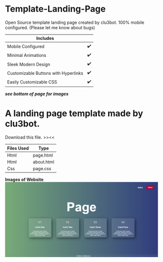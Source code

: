 # Template-Landing-Page
Open Source template landing page created by clu3bot. 100% mobile configured. (Please let me know about bugs)

| Includes ||
|------------|----|
| Mobile Configured |✔️|
| Minimal Animations |✔️|
| Sleek Modern Design |✔️|
| Customizable Buttons with Hyperlinks|✔️|
|Easily Customizable CSS|✔️|

***see bottom of page for images***
# A landing page template made by clu3bot.
Download this file. >><<

| Files Used |  Type |
|--------------------|-----|
| Html       | page.html |
| Html | about.html |
|  Css      | page.css |

**Images of Website**
![](/images/page.png)
